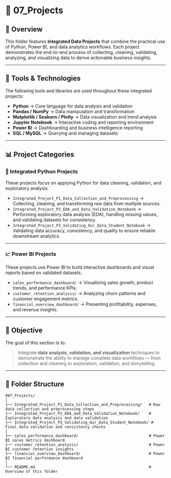 # 🧠 07_Projects

## 📘 Overview

This folder features **Integrated Data Projects** that combine the practical use of Python, Power BI, and data analytics workflows. Each project demonstrates the end-to-end process of collecting, cleaning, validating, analyzing, and visualizing data to derive actionable business insights.

---

## 🧰 Tools & Technologies

The following tools and libraries are used throughout these integrated projects:

* **Python** → Core language for data analysis and validation
* **Pandas / NumPy** → Data manipulation and transformation
* **Matplotlib / Seaborn / Plotly** → Data visualization and trend analysis
* **Jupyter Notebook** → Interactive coding and reporting environment
* **Power BI** → Dashboarding and business intelligence reporting
* **SQL / MySQL** → Querying and managing datasets

---

## 📊 Project Categories

### 🧮 Integrated Python Projects

These projects focus on applying Python for data cleaning, validation, and exploratory analysis.

* `Integrated_Project_P1_Data_Collection_and_Preprocessing` → Collecting, cleaning, and transforming raw data from multiple sources.
* `Integrated_Project_P2_EDA_and_Data_Validation_Notebook` → Performing exploratory data analysis (EDA), handling missing values, and validating datasets for consistency.
* `Integrated_Project_P3_Validating_Our_Data_Student_Notebook` → Validating data accuracy, consistency, and quality to ensure reliable downstream analytics.

---

### 📈 Power BI Projects

These projects use Power BI to build interactive dashboards and visual reports based on validated datasets.

* `sales_performance_dashboard/` → Visualizing sales growth, product trends, and performance KPIs.
* `customer_retention_analysis/` → Analyzing churn patterns and customer engagement metrics.
* `financial_overview_dashboard/` → Presenting profitability, expenses, and revenue insights.

---

## 🚀 Objective

The goal of this section is to:

> Integrate **data analysis, validation, and visualization** techniques to demonstrate the ability to manage complete data workflows — from collection and cleaning to exploration, validation, and storytelling.

---

## 📁 Folder Structure

```
007_Projects/
│
├── Integrated_Project_P1_Data_Collection_and_Preprocessing/   # Raw data collection and preprocessing steps
├── Integrated_Project_P2_EDA_and_Data_Validation_Notebook/    # Exploratory data analysis and data validation
├── Integrated_Project_P3_Validating_Our_Data_Student_Notebook/ # Final data validation and consistency checks
│
├── sales_performance_dashboard/                               # Power BI sales metrics dashboard
├── customer_retention_analysis/                               # Power BI customer retention insights
├── financial_overview_dashboard/                              # Power BI financial performance dashboard
│
└── README.md                                                  # Overview of this folder
```

